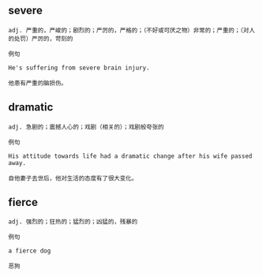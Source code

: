 ## severe
```
adj. 严重的，严峻的；剧烈的；严厉的，严格的；（不好或可厌之物）非常的；严重的；（对人的处罚）严厉的，苛刻的

例句

He's suffering from severe brain injury.

他患有严重的脑损伤。
```
## dramatic
```
adj. 急剧的；震撼人心的；戏剧（相关的）；戏剧般夸张的

例句

His attitude towards life had a dramatic change after his wife passed away.

自他妻子去世后，他对生活的态度有了很大变化。
```
## fierce
```
adj. 强烈的；狂热的；猛烈的；凶猛的，残暴的

例句

a fierce dog

恶狗
```